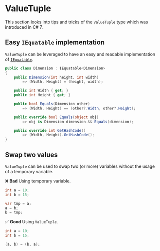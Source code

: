 # ValueTuple
This section looks into tips and tricks of the `ValueTuple` type which was introduced in C# 7.

## Easy `IEquatable` implementation
`ValueTuple` can be leveraged to have an easy and readable implementation of [`IEquatable`](https://docs.microsoft.com/en-us/dotnet/api/system.iequatable-1?view=net-6.0).

```csharp
public class Dimension : IEquatable<Dimension>
{
    public Dimension(int height, int width)
        => (Width, Height) = (height, width);

    public int Width { get; }
    public int Height { get; }

    public bool Equals(Dimension other)
        => (Width, Height) == (other?.Width, other?.Height);

    public override bool Equals(object obj)
        => obj is Dimension dimension && Equals(dimension);

    public override int GetHashCode() 
        => (Width, Height).GetHashCode();
}
```

## Swap two values
`ValueTuple` can be used to swap two (or more) variables without the usage of a temporary variable.

❌ **Bad** Using temporary variable.
```csharp
int a = 10;
int b = 15;

var tmp = a;
a = b;
b = tmp;
```

✅ **Good** Using `ValueTuple`.
```csharp
int a = 10;
int b = 15;

(a, b) = (b, a);
```